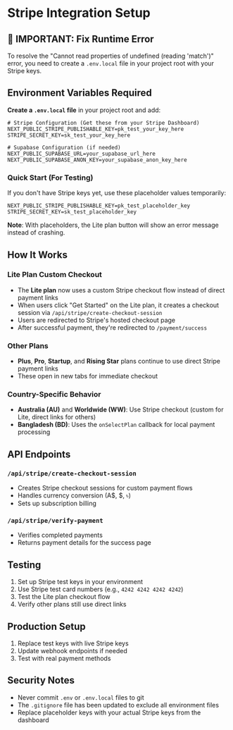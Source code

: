 # Stripe Integration Setup

## 🚨 IMPORTANT: Fix Runtime Error

To resolve the "Cannot read properties of undefined (reading 'match')" error, you need to create a `.env.local` file in your project root with your Stripe keys.

## Environment Variables Required

**Create a `.env.local` file** in your project root and add:

```env
# Stripe Configuration (Get these from your Stripe Dashboard)
NEXT_PUBLIC_STRIPE_PUBLISHABLE_KEY=pk_test_your_key_here
STRIPE_SECRET_KEY=sk_test_your_key_here

# Supabase Configuration (if needed)
NEXT_PUBLIC_SUPABASE_URL=your_supabase_url_here
NEXT_PUBLIC_SUPABASE_ANON_KEY=your_supabase_anon_key_here
```

### Quick Start (For Testing)
If you don't have Stripe keys yet, use these placeholder values temporarily:

```env
NEXT_PUBLIC_STRIPE_PUBLISHABLE_KEY=pk_test_placeholder_key
STRIPE_SECRET_KEY=sk_test_placeholder_key
```

**Note**: With placeholders, the Lite plan button will show an error message instead of crashing.

## How It Works

### Lite Plan Custom Checkout
- The **Lite plan** now uses a custom Stripe checkout flow instead of direct payment links
- When users click "Get Started" on the Lite plan, it creates a checkout session via `/api/stripe/create-checkout-session`
- Users are redirected to Stripe's hosted checkout page
- After successful payment, they're redirected to `/payment/success`

### Other Plans
- **Plus**, **Pro**, **Startup**, and **Rising Star** plans continue to use direct Stripe payment links
- These open in new tabs for immediate checkout

### Country-Specific Behavior
- **Australia (AU)** and **Worldwide (WW)**: Use Stripe checkout (custom for Lite, direct links for others)
- **Bangladesh (BD)**: Uses the `onSelectPlan` callback for local payment processing

## API Endpoints

### `/api/stripe/create-checkout-session`
- Creates Stripe checkout sessions for custom payment flows
- Handles currency conversion (A$, $, ৳)
- Sets up subscription billing

### `/api/stripe/verify-payment`
- Verifies completed payments
- Returns payment details for the success page

## Testing

1. Set up Stripe test keys in your environment
2. Use Stripe test card numbers (e.g., `4242 4242 4242 4242`)
3. Test the Lite plan checkout flow
4. Verify other plans still use direct links

## Production Setup

1. Replace test keys with live Stripe keys
2. Update webhook endpoints if needed
3. Test with real payment methods

## Security Notes

- Never commit `.env` or `.env.local` files to git
- The `.gitignore` file has been updated to exclude all environment files
- Replace placeholder keys with your actual Stripe keys from the dashboard 